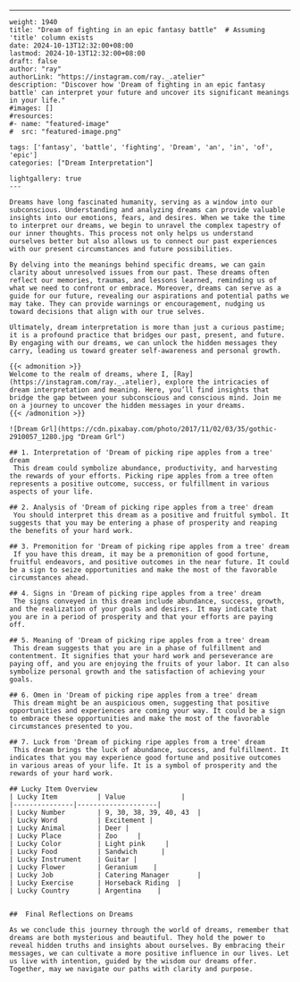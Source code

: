 ---
    weight: 1940
    title: "Dream of fighting in an epic fantasy battle"  # Assuming 'title' column exists
    date: 2024-10-13T12:32:00+08:00
    lastmod: 2024-10-13T12:32:00+08:00
    draft: false
    author: "ray"
    authorLink: "https://instagram.com/ray._.atelier"
    description: "Discover how 'Dream of fighting in an epic fantasy battle' can interpret your future and uncover its significant meanings in your life."
    #images: []
    #resources:
    #- name: "featured-image"
    #  src: "featured-image.png"
    
    tags: ['fantasy', 'battle', 'fighting', 'Dream', 'an', 'in', 'of', 'epic']
    categories: ["Dream Interpretation"]
    
    lightgallery: true
    ---
    
    Dreams have long fascinated humanity, serving as a window into our subconscious. Understanding and analyzing dreams can provide valuable insights into our emotions, fears, and desires. When we take the time to interpret our dreams, we begin to unravel the complex tapestry of our inner thoughts. This process not only helps us understand ourselves better but also allows us to connect our past experiences with our present circumstances and future possibilities.
    
    By delving into the meanings behind specific dreams, we can gain clarity about unresolved issues from our past. These dreams often reflect our memories, traumas, and lessons learned, reminding us of what we need to confront or embrace. Moreover, dreams can serve as a guide for our future, revealing our aspirations and potential paths we may take. They can provide warnings or encouragement, nudging us toward decisions that align with our true selves.
    
    Ultimately, dream interpretation is more than just a curious pastime; it is a profound practice that bridges our past, present, and future. By engaging with our dreams, we can unlock the hidden messages they carry, leading us toward greater self-awareness and personal growth.
    
    {{< admonition >}}
    Welcome to the realm of dreams, where I, [Ray](https://instagram.com/ray._.atelier), explore the intricacies of dream interpretation and meaning. Here, you’ll find insights that bridge the gap between your subconscious and conscious mind. Join me on a journey to uncover the hidden messages in your dreams.
    {{< /admonition >}}
    
    ![Dream Grl](https://cdn.pixabay.com/photo/2017/11/02/03/35/gothic-2910057_1280.jpg "Dream Grl")
    
    ## 1. Interpretation of 'Dream of picking ripe apples from a tree' dream
     This dream could symbolize abundance, productivity, and harvesting the rewards of your efforts. Picking ripe apples from a tree often represents a positive outcome, success, or fulfillment in various aspects of your life.
    
    ## 2. Analysis of 'Dream of picking ripe apples from a tree' dream
     You should interpret this dream as a positive and fruitful symbol. It suggests that you may be entering a phase of prosperity and reaping the benefits of your hard work.
    
    ## 3. Premonition for 'Dream of picking ripe apples from a tree' dream
     If you have this dream, it may be a premonition of good fortune, fruitful endeavors, and positive outcomes in the near future. It could be a sign to seize opportunities and make the most of the favorable circumstances ahead.
    
    ## 4. Signs in 'Dream of picking ripe apples from a tree' dream
     The signs conveyed in this dream include abundance, success, growth, and the realization of your goals and desires. It may indicate that you are in a period of prosperity and that your efforts are paying off.
    
    ## 5. Meaning of 'Dream of picking ripe apples from a tree' dream
     This dream suggests that you are in a phase of fulfillment and contentment. It signifies that your hard work and perseverance are paying off, and you are enjoying the fruits of your labor. It can also symbolize personal growth and the satisfaction of achieving your goals.
    
    ## 6. Omen in 'Dream of picking ripe apples from a tree' dream
     This dream might be an auspicious omen, suggesting that positive opportunities and experiences are coming your way. It could be a sign to embrace these opportunities and make the most of the favorable circumstances presented to you.
    
    ## 7. Luck from 'Dream of picking ripe apples from a tree' dream
     This dream brings the luck of abundance, success, and fulfillment. It indicates that you may experience good fortune and positive outcomes in various areas of your life. It is a symbol of prosperity and the rewards of your hard work.
    
    ## Lucky Item Overview
    | Lucky Item          | Value              |
    |---------------|--------------------|
    | Lucky Number        | 9, 30, 38, 39, 40, 43  |
    | Lucky Word          | Excitement |
    | Lucky Animal        | Deer |
    | Lucky Place         | Zoo     |
    | Lucky Color         | Light pink     |
    | Lucky Food          | Sandwich      |
    | Lucky Instrument    | Guitar |
    | Lucky Flower        | Geranium    |
    | Lucky Job           | Catering Manager       |
    | Lucky Exercise      | Horseback Riding  |
    | Lucky Country       | Argentina    |
    
    
    ##  Final Reflections on Dreams
    
    As we conclude this journey through the world of dreams, remember that dreams are both mysterious and beautiful. They hold the power to reveal hidden truths and insights about ourselves. By embracing their messages, we can cultivate a more positive influence in our lives. Let us live with intention, guided by the wisdom our dreams offer. Together, may we navigate our paths with clarity and purpose.
    